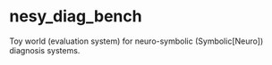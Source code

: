 # nesy_diag_bench
Toy world (evaluation system) for neuro-symbolic (Symbolic[Neuro]) diagnosis systems.
